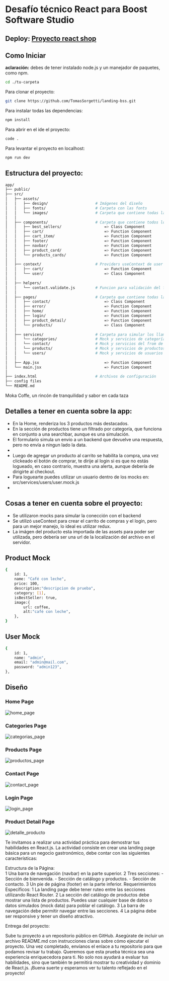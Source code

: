 # Desafío técnico React para Boost Software Studio

## Deploy: [Proyecto react shop]("reactshop.tomassorgetti.com.ar")


## Como Iniciar
**aclaración:** debes de tener instalado node.js y un manejador de paquetes, como npm.

```bash
cd ./tu-carpeta
```

Para clonar el proyecto:
```bash
git clone https://github.com/TomasSorgetti/landing-bss.git
```

Para instalar todas las dependencias:
```bash
npm install
```

Para abrir en el ide el proyecto:
```bash
code .              
```

Para levantar el proyecto en localhost:
```bash
npm run dev
```


## Estructura del proyecto:

```bash
app/
├── public/                    
├── src/                       
│   ├── assets/                
│   │   ├── design/                     # Imágenes del diseño
│   │   ├── fonts/                      # Carpeta con las fonts
│   │   └── images/                     # Carpeta que contiene todas las imágenes
│   │   
│   ├── components/                     # Carpeta que contiene todos los componentes
│   │   ├── best_sellers/                   => Class Component
│   │   ├── cart/                           => Function Component
│   │   ├── cart_item/                      => Function Component
│   │   ├── footer/                         => Function Component
│   │   ├── navbar/                         => Function Component
│   │   ├── product_card/                   => Function Component
│   │   └── products_cards/                 => Function Component
│   │   
│   ├── context/                        # Providers useContext de user y cart
│   │   ├── cart/                           => Function Component
│   │   └── user/                           => Class Component
│   │   
│   ├── helpers/                 
│   │   └── contact.validate.js         # Funcion para validación del formulario
│   │   
│   ├── pages/                          # Carpeta que contiene todas las páginas
│   │   ├── contact/                        => Class Component
│   │   ├── error/                          => Function Component
│   │   ├── home/                           => Function Component
│   │   ├── login/                          => Function Component
│   │   ├── product_detail/                 => Function Component
│   │   └── products/                       => Class Component
│   │   
│   ├── services/                       # Carpeta para simular los llamados a la api
│   │   └── categories/                 # Mock y servicios de categorías
│   │   └── contact/                    # Mock y servicios del from de contacto
│   │   └── products/                   # Mock y servicios de productos
│   │   └── users/                      # Mock y servicios de usuarios y simulacro de auth
│   │   
│   ├── App.jsx                             => Function Component                        
│   └── main.jsx                            => Function Component
│                               
├── index.html                          # Archivos de configuración
├── config files                
└── README.md  
```
Moka Coffe, un rincón de
tranquilidad y sabor en
cada taza

## Detalles a tener en cuenta sobre la app:
- En la Home, renderiza los 3 productos más destacados.
- En la sección de productos tiene un filtrado por categoría, que funciona en conjunto a una searchbar, 
aunque es una simulación.
- El formulario simula un envio a un backend que devuelve una respuesta, pero no envía a ningun lado la data.
- 
- Luego de agregar un producto al carrito se habilita la compra, una vez clickeado el
botón de comprar, te dirije al login si es que no estás logueado, en caso contrario, muestra
una alerta, aunque debería de dirigirte al checkout.
- Para loguearte puedes utilizar un usuario dentro de los mocks en: src/services/users/user.mock.js
- 


## Cosas a tener en cuenta sobre el proyecto:
- Se utilizaron mocks para simular la conección con el backend
- Se utilizó useContext para crear el carrito de compras y el login, pero 
para un mejor manejo, lo ideal es utilizar redux.
- La imágen del producto esta importada de las assets para poder ser utilizada, pero debería
ser una url de la localización del archivo en el servidor.



## Product Mock

```bash
{
    id: 1,
    name: "Café con leche",
    price: 100,
    description:"descripcion de prueba",
    category: [1],
    isBestSeller: true,
    image:{
        url: coffee,
        alt:"café con leche",
    },
}

```

## User Mock

```bash
{
    id: 1,
    name: "admin",
    email: "admin@mail.com",
    password: "admin123",
},  
```


## Diseño

### Home Page
![home_page](https://github.com/user-attachments/assets/bfdb8cf8-7ffa-4ef1-b530-be4e0451cd26)

### Categories Page
![categorias_page](https://github.com/user-attachments/assets/c4d6b5c6-eb5e-4384-b079-2f6a2e15688b)

### Products Page
![productos_page](https://github.com/user-attachments/assets/899f7c63-7016-4b2e-9461-6c1045c728be)

### Contact Page
![contact_page](https://github.com/user-attachments/assets/2ed884f8-8e25-472a-892d-7d954fda15d4)

### Login Page
![login_page](https://github.com/user-attachments/assets/59862e66-8b8c-4c0f-b2f0-34fdfd6c23e0)

### Product Detail Page
![detalle_producto](https://github.com/user-attachments/assets/bbee7dae-edfe-4ede-91d3-35f99bcdd68d)





Te invitamos a realizar una actividad práctica para demostrar tus habilidades en React.js. La actividad consiste en crear una landing page básica para un negocio gastronómico, debe contar con las siguientes características:  

Estructura de la Página:  
    1 Una barra de navegación (navbar) en la parte superior.
    2 Tres secciones:
        - Sección de bienvenida.
        - Sección de catálogo y productos.
        - Sección de contacto.
    3 Un pie de página (footer) en la parte inferior.
Requerimientos Específicos: 
    1 La landing page debe tener ruteo entre las secciones utilizando React Router.
    2 La sección del catálogo de productos debe mostrar una lista de productos. Puedes usar cualquier base de datos o datos simulados (mock data) para poblar el catálogo.
    3 La barra de navegación debe permitir navegar entre las secciones.
    4 La página debe ser responsive y tener un diseño atractivo.

Entrega del proyecto:

Sube tu proyecto a un repositorio público en GitHub.
Asegúrate de incluir un archivo README.md con instrucciones claras sobre cómo ejecutar el proyecto.
Una vez completado, envíanos el enlace a tu repositorio para que podamos revisar tu trabajo.
Queremos que esta prueba técnica sea una experiencia enriquecedora para ti. No solo nos ayudará a evaluar tus habilidades, sino que también te permitirá mostrar tu creatividad y dominio de React.js. ¡Buena suerte y esperamos ver tu talento reflejado en el proyecto!  
